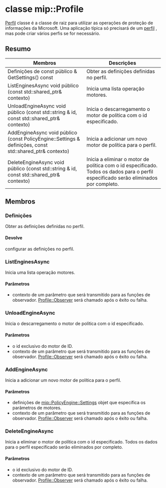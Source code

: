 # <a name="class-mipprofile"></a>classe mip::Profile 
[Perfil](#classmip_1_1_profile) classe é a classe de raiz para utilizar as operações de proteção de informações da Microsoft. Uma aplicação típica só precisará de um [perfil](#classmip_1_1_profile) , mas pode criar vários perfis se for necessário.
  
## <a name="summary"></a>Resumo
 Membros                        | Descrições                                
--------------------------------|---------------------------------------------
Definições de const público & GetSettings() const  |  Obter as definições definidas no perfil.
ListEnginesAsync void público (const std::shared_ptr<void>& contexto)  |  Inicia uma lista operação motores.
UnloadEngineAsync void público (const std::string & id, const std::shared_ptr<void>& contexto)  |  Inicia o descarregamento o motor de política com o id especificado.
AddEngineAsync void público (const PolicyEngine::Settings & definições, const std::shared_ptr<void>& contexto)  |  Inicia a adicionar um novo motor de política para o perfil.
DeleteEngineAsync void público (const std::string & id, const std::shared_ptr<void>& contexto)  |  Inicia a eliminar o motor de política com o id especificado. Todos os dados para o perfil especificado serão eliminados por completo.
  
## <a name="members"></a>Membros
  
### <a name="settings"></a>Definições
Obter as definições definidas no perfil.
  
#### <a name="returns"></a>Devolve
configurar as definições no perfil.
  
### <a name="listenginesasync"></a>ListEnginesAsync
Inicia uma lista operação motores.
  
#### <a name="parameters"></a>Parâmetros
* contexto de um parâmetro que será transmitido para as funções de observador. 
[Profile::Observer](#classmip_1_1_profile_1_1_observer) será chamado após o êxito ou falha.
  
### <a name="unloadengineasync"></a>UnloadEngineAsync
Inicia o descarregamento o motor de política com o id especificado.
  
#### <a name="parameters"></a>Parâmetros
* o id exclusivo do motor de ID. 
* contexto de um parâmetro que será transmitido para as funções de observador. 
[Profile::Observer](#classmip_1_1_profile_1_1_observer) será chamado após o êxito ou falha.
  
### <a name="addengineasync"></a>AddEngineAsync
Inicia a adicionar um novo motor de política para o perfil.
  
#### <a name="parameters"></a>Parâmetros
* definições de [mip::PolicyEngine::Settings](#classmip_1_1_policy_engine_1_1_settings) objet que especifica os parâmetros de motores. 
* contexto de um parâmetro que será transmitido para as funções de observador. 
[Profile::Observer](#classmip_1_1_profile_1_1_observer) será chamado após o êxito ou falha.
  
### <a name="deleteengineasync"></a>DeleteEngineAsync
Inicia a eliminar o motor de política com o id especificado. Todos os dados para o perfil especificado serão eliminados por completo.
  
#### <a name="parameters"></a>Parâmetros
* o id exclusivo do motor de ID. 
* contexto de um parâmetro que será transmitido para as funções de observador. 
[Profile::Observer](#classmip_1_1_profile_1_1_observer) será chamado após o êxito ou falha.